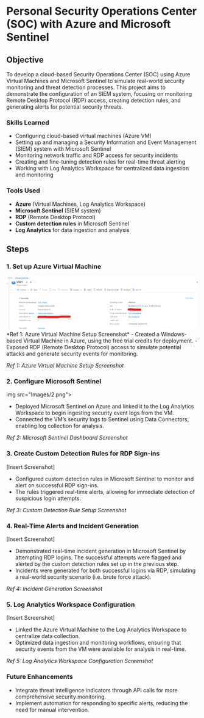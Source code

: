 # Personal Security Operations Center (SOC) with Azure and Microsoft Sentinel

## Objective
To develop a cloud-based Security Operations Center (SOC) using Azure Virtual Machines and Microsoft Sentinel to simulate real-world security monitoring and threat detection processes. This project aims to demonstrate the configuration of an SIEM system, focusing on monitoring Remote Desktop Protocol (RDP) access, creating detection rules, and generating alerts for potential security threats.


### Skills Learned
- Configuring cloud-based virtual machines (Azure VM)
- Setting up and managing a Security Information and Event Management (SIEM) system with Microsoft Sentinel
- Monitoring network traffic and RDP access for security incidents
- Creating and fine-tuning detection rules for real-time threat alerting
- Working with Log Analytics Workspace for centralized data ingestion and monitoring

### Tools Used
- **Azure** (Virtual Machines, Log Analytics Workspace)
- **Microsoft Sentinel** (SIEM system)
- **RDP** (Remote Desktop Protocol)
- **Custom detection rules** in Microsoft Sentinel
- **Log Analytics** for data ingestion and analysis

## Steps
### 1. Set up Azure Virtual Machine
<img src="Images/1.png">
*Ref 1: Azure Virtual Machine Setup Screenshot*
- Created a Windows-based Virtual Machine in Azure, using the free trial credits for deployment.
- Exposed RDP (Remote Desktop Protocol) access to simulate potential attacks and generate security events for monitoring.

*Ref 1: Azure Virtual Machine Setup Screenshot*

### 2. Configure Microsoft Sentinel
img src="Images/2.png">
- Deployed Microsoft Sentinel on Azure and linked it to the Log Analytics Workspace to begin ingesting security event logs from the VM.
- Connected the VM’s security logs to Sentinel using Data Connectors, enabling log collection for analysis.

*Ref 2: Microsoft Sentinel Dashboard Screenshot*

### 3. Create Custom Detection Rules for RDP Sign-ins
[Insert Screenshot]
- Configured custom detection rules in Microsoft Sentinel to monitor and alert on successful RDP sign-ins.
- The rules triggered real-time alerts, allowing for immediate detection of suspicious login attempts.

*Ref 3: Custom Detection Rule Setup Screenshot*

### 4. Real-Time Alerts and Incident Generation
[Insert Screenshot]
- Demonstrated real-time incident generation in Microsoft Sentinel by attempting RDP logins. The successful attempts were flagged and alerted by the custom detection rules set up in the previous step.
- Incidents were generated for both successful logins via RDP, simulating a real-world security scenario (i.e. brute force attack).

*Ref 4: Incident Generation Screenshot*

### 5. Log Analytics Workspace Configuration
[Insert Screenshot]
- Linked the Azure Virtual Machine to the Log Analytics Workspace to centralize data collection.
- Optimized data ingestion and monitoring workflows, ensuring that security events from the VM were available for analysis in real-time.

*Ref 5: Log Analytics Workspace Configuration Screenshot*

### Future Enhancements
- Integrate threat intelligence indicators through API calls for more comprehensive security monitoring.
- Implement automation for responding to specific alerts, reducing the need for manual intervention.
